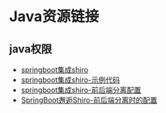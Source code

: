 # Java资源链接

## java权限
* [springboot集成shiro](https://segmentfault.com/a/1190000014479154)
* [springboot集成shiro-示例代码](https://github.com/CaiBaoHong/elegant-shiro-boot)
* [springboot集成shiro-前后端分离配置](https://segmentfault.com/a/1190000013630601)
* [SpringBoot邂逅Shiro-前后端分离时的配置](https://cloud.tencent.com/developer/article/1342794)

